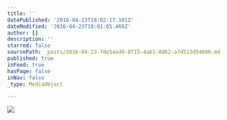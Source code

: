 ```yaml
---
title: ''
datePublished: '2016-04-23T18:02:17.101Z'
dateModified: '2016-04-23T18:01:05.466Z'
author: []
description: ''
starred: false
sourcePath: _posts/2016-04-23-7de5aa40-8f15-4ab1-8d62-a7d513d54606.md
published: true
inFeed: true
hasPage: false
inNav: false
_type: MediaObject

---
```

![](https://the-grid-user-content.s3-us-west-2.amazonaws.com/ad27dbdf-ca7e-430a-8093-e70d5e8fbafa.jpg)